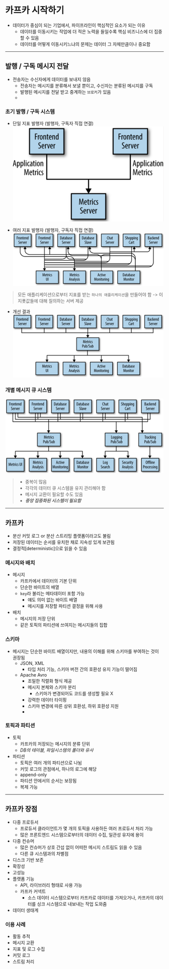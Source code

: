 # 카프카 시작하기

- 데이터가 중심이 되는 기업에서, 파이프라인이 핵심적인 요소가 되는 이유
	- 데이터를 이동시키는 작업에 더 적은 노력을 들일수록 핵심 비즈니스에 더 집중할 수 있음
	- 데이터를 어떻게 이동시키느냐의 문제는 데이터 그 자체만큼이나 중요함

---

## 발행 / 구독 메시지 전달

- 전송자는 수신자에게 데이터를 보내지 않음
	- 전송자는 메시지를 분류해서 보낼 뿐이고, 수신자는 분류된 메시지를 구독
	- 발행된 메시지를 전달 받고 중계하는 `브로커`가 있음
	- 

### 초기 발행 / 구독 시스템

- 단일 지표 발행자 (발행자, 구독자 직접 연결)
![.](assets/1-1.png)

- 여러 지표 발행자 (발행자, 구독자 직접 연결)
![.](assets/1-2.png)

> 모든 애플리케이션으로부터 지표를 받는 `하나의 애플리케이션`을 만들어야 함
>     -> 이 지푯값들에 대해 질의하는 서버 제공

- 개선 결과
![.](assets/1-3.png)

### 개별 메시지 큐 시스템

![.](assets/1-4.png)

> - 중복이 많음
> - 각각의 데이터 큐 시스템을 유지 관리해야 함
> - 메시지 교환이 필요할 수도 있음
> - ***중앙 집중화된 시스템이 필요함***

---

## 카프카

- 분산 커밋 로그 or 분산 스트리밍 플랫폼이라고도 불림
- 저장된 데이터는 순서를 유치한 채로 지속성 있게 보관됨
- 결정적[deterministic]으로 읽을 수 있음

### 메시지와 배치

- 메시지
	- 카프카에서 데이터의 기본 단위
	- 단순한 바이트의 배열
	- `key`라 불리는 메타데이터 포함 가능
		- 얘도 의미 없는 바이트 배열
		- 메시지를 저장할 파티션 결정을 위해 사용
- 배치
	- 메시지의 저장 단위
	- 같은 토픽의 파티션에 쓰여지는 메시지들의 집합

### 스키마

- 메시지는 단순한 바이트 배열이지만, 내용의 이해를 위해 스키마를 부여하는 것이 권장됨
	- JSON, XML
		- 타입 처리 기능, 스키마 버전 간의 호환성 유지 기능이 떨어짐
	- Apache Avro
		- 조밀한 직렬화 형식 제공
		- 메시지 본체와 스키마 분리
			- 스키마가 변경되어도 코드를 생성할 필요 X
		- 강력한 데이터 타이핑
		- 스키마 변경에 따른 상위 호환성, 하위 호환성 지원
		- 

### 토픽과 파티션

- 토픽
	- 카프카의 저장되는 메시지의 분류 단위
	- *DB의 테이블, 파일시스템의 폴더와 유사*
- 파티션
	- 토픽은 여러 개의 파티션으로 나뉨
	- 커밋 로그의 관점에서, 하나의 로그에 해당
	- append-only
	- 파티션 안에서의 순서는 보장됨
	- 복제 가능

---
## 카프카 장점

- 다중 프로듀서
	- 프로듀서 클라이언트가 몇 개의 토픽을 사용하든 여러 프로듀서 처리 가능
	- 많은 프론트엔드 시스템으로부터의 데이터 수집, 일관성 유지에 용이
- 다중 컨슈머
	- 많은 컨슈머가 상호 간섭 없이 어떠한 메시지 스트림도 읽을 수 있음
	- 다른 큐 시스템과의 차별점
- 디스크 기반 보존
- 확장성
- 고성능
- 플랫폼 기능
	- API, 라이브러리 형태로 사용 가능
	- 카프카 커넥트
		- 소스 데이터 시스템으로부터 카프카로 데이터를 가져오거나, 카프카의 데이터를 싱크 시스템으로 내보내는 작업 도와줌
- 데이터 생태계

### 이용 사례

- 활동 추적
- 메시지 교환
- 지표 및 로그 수집
- 커밋 로그
- 스트림 처리